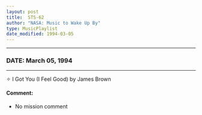 ```yaml
---
layout: post
title:  STS-62
author: "NASA: Music to Wake Up By"
type: MusicPlaylist
date_modified: 1994-03-05
---
```


----
### DATE: March 05, 1994
----
✧ I Got You (I Feel Good) by James Brown

#### Comment:
* No mission comment
